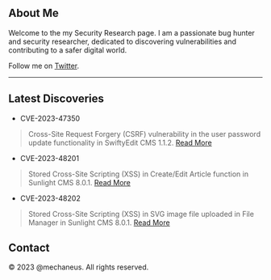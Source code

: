 ## About Me

Welcome to the my Security Research page. I am a passionate bug hunter and security researcher, dedicated to discovering vulnerabilities and contributing to a safer digital world.

Follow me on [Twitter](https://twitter.com/mechaneus).

---

## Latest Discoveries

- CVE-2023-47350
> Cross-Site Request Forgery (CSRF) vulnerability in the user password update functionality in SwiftyEdit CMS 1.1.2.
> [Read More](CVE-2023-47350.md)

- CVE-2023-48201
> Stored Cross-Site Scripting (XSS) in Create/Edit Article function in Sunlight CMS 8.0.1.
> [Read More](CVE-2023-48201.md)

- CVE-2023-48202
> Stored Cross-Site Scripting (XSS) in SVG image file uploaded in File Manager in Sunlight CMS 8.0.1.
> [Read More](CVE-2023-48202.md)

## Contact

&copy; 2023 @mechaneus. All rights reserved.
